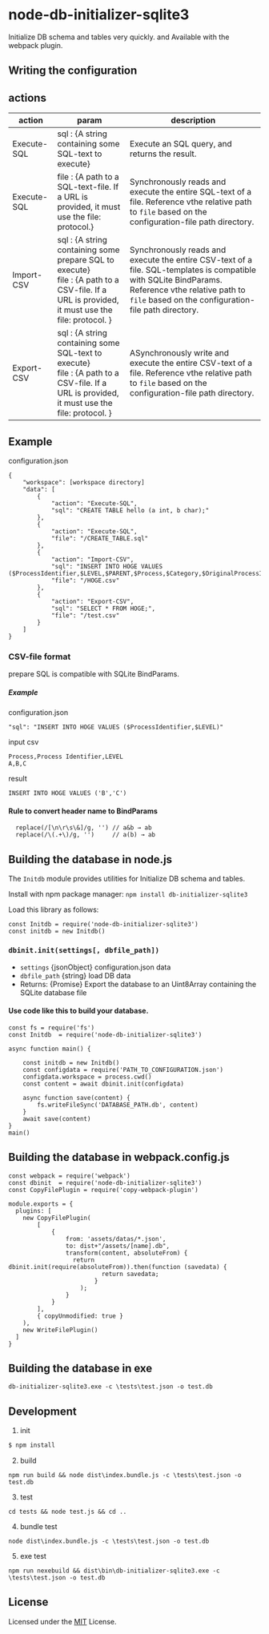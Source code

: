 # node-db-initializer-sqlite3
Initialize DB schema and tables very quickly. and Available with the webpack plugin.


## Writing the configuration

## actions
| action | param   | description          |
|--------|---------|----------------------|
| Execute-SQL | sql : {A string containing some SQL-text to execute} | Execute an SQL query, and returns the result. |
| Execute-SQL | file : {A path to a SQL-text-file. If a URL is provided, it must use the file: protocol.} | Synchronously reads and execute the entire SQL-text of a file. Reference vthe relative path to ```file``` based on the configuration-file path directory. |
| Import-CSV | sql : {A string containing some prepare SQL to execute}<br />file : {A path to a CSV-file. If a URL is provided, it must use the file: protocol. } | Synchronously reads and execute the entire CSV-text of a file. SQL-templates is compatible with SQLite BindParams. Reference vthe relative path to ```file``` based on the configuration-file path directory.|
| Export-CSV | sql : {A string containing some SQL-text to execute}<br />file : {A path to a CSV-file. If a URL is provided, it must use the file: protocol. } | ASynchronously write and execute the entire CSV-text of a file. Reference vthe relative path to ```file``` based on the configuration-file path directory.|

## Example 
configuration.json 
```
{
    "workspace": [workspace directory]
    "data": [
        {
            "action": "Execute-SQL",
            "sql": "CREATE TABLE hello (a int, b char);"
        },
        {
            "action": "Execute-SQL",
            "file": "/CREATE_TABLE.sql"
        },
        {
            "action": "Import-CSV",
            "sql": "INSERT INTO HOGE VALUES ($ProcessIdentifier,$LEVEL,$PARENT,$Process,$Category,$OriginalProcessIdentifier,$ExtendedDescription,'',$BriefDescription,$Domain,$VerticalGroup,$MaturityLevel,$Status)",
            "file": "/HOGE.csv"
        },
        {
            "action": "Export-CSV",
            "sql": "SELECT * FROM HOGE;",
            "file": "/test.csv"
        }
    ]
}
```
  ### CSV-file format
  prepare SQL is compatible with SQLite BindParams.
  ##### Example 
  configuration.json 
  ```SQL-templates
  "sql": "INSERT INTO HOGE VALUES ($ProcessIdentifier,$LEVEL)"
  ```
  input csv
  ```Example.csv
  Process,Process Identifier,LEVEL
  A,B,C
  ```
  result
  ```
  INSERT INTO HOGE VALUES ('B','C')
  ```

  #### Rule to convert header name to BindParams
  ```
    replace(/[\n\r\s\&]/g, '') // a&b → ab
    replace(/\(.+\)/g, '')     // a(b) → ab
  ```

## Building the database in node.js
The ```Initdb``` module provides utilities for Initialize DB schema and tables.

Install with npm package manager:
```npm install db-initializer-sqlite3```

Load this library as follows:
```
const Initdb = require('node-db-initializer-sqlite3')
const initdb = new Initdb()
```

### ```dbinit.init(settings[, dbfile_path])```

* `settings` {jsonObject} configuration.json data
* `dbfile_path` {string} load DB data
* Returns: {Promise} Export the database to an Uint8Array containing the SQLite database file

####  Use code like this to build your database.
```
const fs = require('fs')
const Initdb  = require('node-db-initializer-sqlite3')

async function main() {

    const initdb = new Initdb()
    const configdata = require('PATH_TO_CONFIGURATION.json')
    configdata.workspace = process.cwd()
    const content = await dbinit.init(configdata)
    
    async function save(content) {
        fs.writeFileSync('DATABASE_PATH.db', content)
    }
    await save(content)
}
main()
```


## Building the database in webpack.config.js
```
const webpack = require('webpack')
const dbinit  = require('node-db-initializer-sqlite3')
const CopyFilePlugin = require('copy-webpack-plugin')

module.exports = {
  plugins: [
    new CopyFilePlugin(
        [
            {
                from: 'assets/datas/*.json',
                to: dist+"/assets/[name].db",
                transform(content, absoluteFrom) {
                  return dbinit.init(require(absoluteFrom)).then(function (savedata) {
                          return savedata;
                        }
                    );
                }
            }
        ],
        { copyUnmodified: true }
    ),
    new WriteFilePlugin()
  ]
}
```

## Building the database in exe
```
db-initializer-sqlite3.exe -c \tests\test.json -o test.db   
```



## Development
1. init
```sh
$ npm install
```

2. build
```
npm run build && node dist\index.bundle.js -c \tests\test.json -o test.db
```

3. test 
```
cd tests && node test.js && cd ..
```

4. bundle test 
```
node dist\index.bundle.js -c \tests\test.json -o test.db
```

5. exe test 
```
npm run nexebuild && dist\bin\db-initializer-sqlite3.exe -c \tests\test.json -o test.db
```

## License
Licensed under the [MIT](LICENSE) License.

